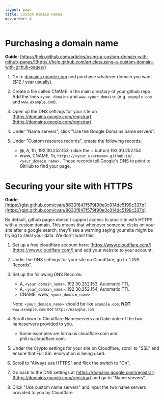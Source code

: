 ```yaml
---
layout: page
title: Custom Domain Names
nav-order: 4
---
```


# Purchasing a domain name

**Guide**: [https://help.github.com/articles/using-a-custom-domain-with-github-pages/](https://help.github.com/articles/using-a-custom-domain-with-github-pages/)

1. Go to [domains.google.com](domains.google.com) and purchase whatever domain you want ($12 / year usually).

2. Create a file called CNAME in the main directory of your github repo. Add the lines `<your_domain>` and `www.<your_domain>` (e.g. `example.com` and `www.example.com`).

3. Open up the DNS settings for your site on [https://domains.google.com/registrar](https://domains.google.com/registrar).

4. Under "Name servers", click "Use the Google Domains name servers".

5. Under "Custom resource records", create the following records:
    - @, A, 1h, 192.30.252.153, (click the + button) 192.30.252.154
    - www, CNAME, 1h, `https://<your_username>.github.io/.<your_domain_name>.`
    These records tell Google's DNS to point to GitHub to find your page.

# Securing your site with HTTPS

**Guide**: [https://gist.github.com/cvan/8630f847f579f90e0c014dc5199c337b](https://gist.github.com/cvan/8630f847f579f90e0c014dc5199c337b)

By default, github pages doesn't support access to your site with HTTPS with a custom domain. This means that whenever someone clicks on your site after a google search, they'll see a warning saying your site might be trying to steal your data. We don't want this!

1. Set up a free cloudflare account here: [https://www.cloudflare.com/](https://www.cloudflare.com/) and add your website to your account.

2. Under the DNS settings for your site on Cloudflare, go to "DNS Records".

3. Set up the following DNS Records:
    - A, `<your_domain_name>`, 192.30.252.153, Automatic TTL
    - A, `<your_domain_name>`, 192.30.252.154, Automatic TTL
    - CNAME, www, `<your_domain_name>`
    
    Note: `<your_domain_name>` should be like `example.com`, **NOT** `www.example.com` nor `http://example.com`

4. Scroll down to Cloudflare Nameservers and take note of the two nameservers provided to you.
    - Some examples are lorna.ns.cloudflare.com and phil.ns.cloudflare.com.


5. Under the Crypto settings for your site on Cloudflare, scroll to "SSL" and ensure that Full SSL encryption is being used.

6. Scroll to "Always use HTTPS" and flick the switch to "On".

7. Go back to the DNS settings at [https://domains.google.com/registrar](https://domains.google.com/registrar) and go to "Name servers".

8. Click "Use custom name servers" and input the two name servers provided to you by Cloudflare.
